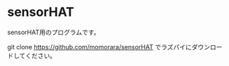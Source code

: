 # sensorHAT
sensorHAT用のプログラムです。

git clone https://github.com/momorara/sensorHAT
でラズパイにダウンロードしてください。
